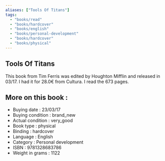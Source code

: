 ```yaml
---
aliases: ["Tools Of Titans"] 
tags: 
  - "books/read" 
  - "books/hardcover" 
  - "books/english"
  - "books/personal-development"
  - "books/hardcover"
  - "books/physical"
---
```



## Tools Of Titans
This book from Tim Ferris was edited by Houghton Mifflin and released in 03/17. I had it for 28.0€ from Cultura. I read the 673 pages.

## More on this book :
- Buying date : 23/03/17
- Buying condition : brand_new
- Actual condition : very_good
- Book type : physical
- Binding : hardcover
- Language : English
- Category : Personal development
- ISBN : 9781328683786
- Weight in grams : 1122
